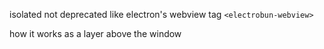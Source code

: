 isolated
not deprecated like electron's webview tag
`<electrobun-webview>`

how it works as a layer above the window
